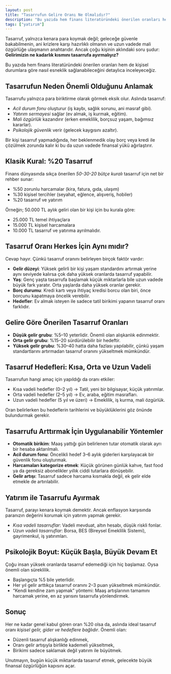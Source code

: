 ```yaml
---
layout: post
title: "Tasarrufun Gelire Oranı Ne Olmalıdır?"
description: "Bu yazıda hem finans literatüründeki önerilen oranları hem de kişisel durumlara göre nasıl esneklik sağlanabileceğini detaylıca inceleyeceğiz."
tags: ["yatırım"]
---
```


Tasarruf, yalnızca kenara para koymak değil; geleceğe güvenle bakabilmenin, ani krizlere karşı hazırlıklı olmanın ve uzun vadede mali özgürlüğe ulaşmanın anahtarıdır. Ancak çoğu kişinin aklındaki soru şudur: **Gelirimizin ne kadarlık kısmını tasarrufa ayırmalıyız?**

Bu yazıda hem finans literatüründeki önerilen oranları hem de kişisel durumlara göre nasıl esneklik sağlanabileceğini detaylıca inceleyeceğiz.

## Tasarrufun Neden Önemli Olduğunu Anlamak

Tasarrufu yalnızca para biriktirme olarak görmek eksik olur. Aslında tasarruf:

- *Acil durum fonu* oluşturur (iş kaybı, sağlık sorunu, ani masraf gibi).
- *Yatırım sermayesi* sağlar (ev almak, iş kurmak, eğitim).
- *Mali özgürlük* kazandırır (erken emeklilik, borçsuz yaşam, bağımsız kararlar).
- *Psikolojik güvenlik* verir (gelecek kaygısını azaltır).

Bir kişi tasarruf yapmadığında, her beklenmedik olay borç veya kredi ile çözülmek zorunda kalır ki bu da uzun vadede finansal yükü ağırlaştırır.

## Klasik Kural: %20 Tasarruf

Finans dünyasında sıkça önerilen *50-30-20 bütçe kuralı* tasarruf için net bir rehber sunar:

- %50 zorunlu harcamalar (kira, fatura, gıda, ulaşım)
- %30 kişisel tercihler (seyahat, eğlence, alışveriş, hobiler)
- %20 tasarruf ve yatırım

Örneğin; 50.000 TL aylık geliri olan bir kişi için bu kurala göre:

- 25.000 TL temel ihtiyaçlara
- 15.000 TL kişisel harcamalara
- 10.000 TL tasarruf ve yatırıma ayrılmalıdır.

## Tasarruf Oranı Herkes İçin Aynı mıdır?

Cevap hayır. Çünkü tasarruf oranını belirleyen birçok faktör vardır:

- **Gelir düzeyi**: Yüksek gelirli bir kişi yaşam standardını artırmak yerine aynı seviyede kalırsa çok daha yüksek oranlarda tasarruf yapabilir.
- **Yaş**: Genç yaşta tasarrufa başlamak küçük miktarlarla bile uzun vadede büyük fark yaratır. Orta yaşlarda daha yüksek oranlar gerekir.
- **Borç durumu**: Kredi kartı veya ihtiyaç kredisi borcu olan biri, önce borcunu kapatmaya öncelik verebilir.
- **Hedefler**: Ev almak isteyen ile sadece tatil birikimi yapanın tasarruf oranı farklıdır.

## Gelire Göre Önerilen Tasarruf Oranları

- **Düşük gelir grubu**: %5–10 yeterlidir. Önemli olan alışkanlık edinmektir.
- **Orta gelir grubu**: %15–20 sürdürülebilir bir hedeftir.
- **Yüksek gelir grubu**: %30–40 hatta daha fazlası yapılabilir, çünkü yaşam standartlarını artırmadan tasarruf oranını yükseltmek mümkündür.

## Tasarruf Hedefleri: Kısa, Orta ve Uzun Vadeli

Tasarrufun hangi amaç için yapıldığı da oranı etkiler:

- Kısa vadeli hedefler (0–2 yıl) -> Tatil, yeni bir bilgisayar, küçük yatırımlar.
- Orta vadeli hedefler (2–5 yıl) -> Ev, araba, eğitim masrafları.
- Uzun vadeli hedefler (5 yıl ve üzeri) -> Emeklilik, iş kurma, mali özgürlük.

Oran belirlerken bu hedeflerin tarihlerini ve büyüklüklerini göz önünde bulundurmak gerekir.

## Tasarrufu Arttırmak İçin Uygulanabilir Yöntemler

- **Otomatik birikim**: Maaş yattığı gün belirlenen tutar otomatik olarak ayrı bir hesaba aktarılmalı.
- **Acil durum fonu**: Öncelikli hedef 3–6 aylık giderleri karşılayacak bir güvenlik fonu oluşturmak.
- **Harcamaları kategorize etmek**: Küçük görünen günlük kahve, fast food ya da gereksiz abonelikler yıllık ciddi tutarlara dönüşebilir.
- **Gelir artışı**: Tasarruf sadece harcama kısmakla değil, ek gelir elde etmekle de artırılabilir.

## Yatırım ile Tasarrufu Ayırmak

Tasarruf, parayı kenara koymak demektir. Ancak enflasyon karşısında paranızın değerini korumak için yatırım yapmak gerekir.

- *Kısa vadeli tasarruflar*: Vadeli mevduat, altın hesabı, düşük riskli fonlar.
- *Uzun vadeli tasarruflar*: Borsa, BES (Bireysel Emeklilik Sistemi), gayrimenkul, iş yatırımları.

## Psikolojik Boyut: Küçük Başla, Büyük Devam Et

Çoğu insan yüksek oranlarda tasarruf edemediği için hiç başlamaz. Oysa önemli olan süreklilik.

- Başlangıçta %5 bile yeterlidir.
- Her yıl gelir arttıkça tasarruf oranını 2–3 puan yükseltmek mümkündür.
- “Kendi kendine zam yapmak” yöntemi: Maaş artışlarının tamamını harcamak yerine, en az yarısını tasarrufa yönlendirmek.

## Sonuç

Her ne kadar genel kabul gören oran %20 olsa da, aslında ideal tasarruf oranı *kişisel gelir, gider ve hedeflere bağlıdır*. Önemli olan:

- Düzenli tasarruf alışkanlığı edinmek,
- Oranı gelir artışıyla birlikte kademeli yükseltmek,
- Birikimi sadece saklamak değil yatırım ile büyütmek.

Unutmayın, bugün küçük miktarlarda tasarruf etmek, gelecekte büyük finansal özgürlüğün kapısını açar.